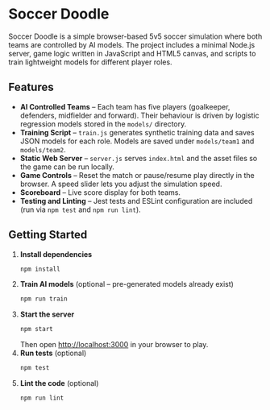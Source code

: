 # Soccer Doodle

Soccer Doodle is a simple browser-based 5v5 soccer simulation where both teams are controlled by AI models. The project includes a minimal Node.js server, game logic written in JavaScript and HTML5 canvas, and scripts to train lightweight models for different player roles.

## Features

- **AI Controlled Teams** – Each team has five players (goalkeeper, defenders, midfielder and forward). Their behaviour is driven by logistic regression models stored in the `models/` directory.
- **Training Script** – `train.js` generates synthetic training data and saves JSON models for each role. Models are saved under `models/team1` and `models/team2`.
- **Static Web Server** – `server.js` serves `index.html` and the asset files so the game can be run locally.
- **Game Controls** – Reset the match or pause/resume play directly in the browser. A speed slider lets you adjust the simulation speed.
- **Scoreboard** – Live score display for both teams.
- **Testing and Linting** – Jest tests and ESLint configuration are included (run via `npm test` and `npm run lint`).

## Getting Started

1. **Install dependencies**
   ```bash
   npm install
   ```
2. **Train AI models** (optional – pre-generated models already exist)
   ```bash
   npm run train
   ```
3. **Start the server**
   ```bash
   npm start
   ```
   Then open [http://localhost:3000](http://localhost:3000) in your browser to play.
4. **Run tests** (optional)
   ```bash
   npm test
   ```
5. **Lint the code** (optional)
   ```bash
   npm run lint
   ```

